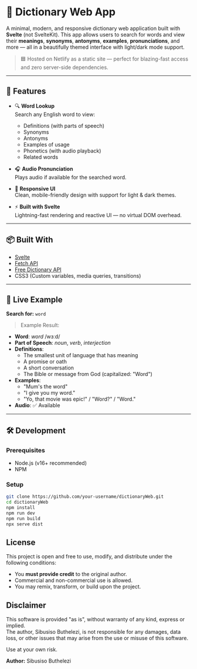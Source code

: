 # 📖 Dictionary Web App

A minimal, modern, and responsive dictionary web application built with **Svelte** (not SvelteKit). This app allows users to search for words and view their **meanings**, **synonyms**, **antonyms**, **examples**, **pronunciations**, and more — all in a beautifully themed interface with light/dark mode support.

> 🟦 Hosted on Netlify as a static site — perfect for blazing-fast access and zero server-side dependencies.

---

## 🌟 Features

- 🔍 **Word Lookup**  
  Search any English word to view:
  - Definitions (with parts of speech)
  - Synonyms
  - Antonyms
  - Examples of usage
  - Phonetics (with audio playback)
  - Related words

- 🎧 **Audio Pronunciation**  
  Plays audio if available for the searched word.

- 🎨 **Responsive UI**  
  Clean, mobile-friendly design with support for light & dark themes.

- ⚡ **Built with Svelte**  
  Lightning-fast rendering and reactive UI — no virtual DOM overhead.

---

## 📦 Built With

- [Svelte](https://svelte.dev/)
- [Fetch API](https://developer.mozilla.org/en-US/docs/Web/API/Fetch_API)
- [Free Dictionary API](https://dictionaryapi.dev/)
- CSS3 (Custom variables, media queries, transitions)

---

## 🚀 Live Example

**Search for:** `word`

> Example Result:

- **Word**: _word_ /wɜːd/  
- **Part of Speech**: _noun_, _verb_, _interjection_  
- **Definitions**:  
  - The smallest unit of language that has meaning  
  - A promise or oath  
  - A short conversation  
  - The Bible or message from God (capitalized: "Word")  
- **Examples**:  
  - "Mum's the word"  
  - "I give you my word."  
  - "Yo, that movie was epic!" / "Word?" / "Word."  
- **Audio**: ✅ Available

---

## 🛠️ Development

### Prerequisites

- Node.js (v16+ recommended)
- NPM

### Setup

```bash
git clone https://github.com/your-username/dictionaryWeb.git
cd dictionaryWeb
npm install
npm run dev
npm run build
npx serve dist
```

## License

This project is open and free to use, modify, and distribute under the following conditions:

- You **must provide credit** to the original author.
- Commercial and non-commercial use is allowed.
- You may remix, transform, or build upon the project.

## Disclaimer

This software is provided "as is", without warranty of any kind, express or implied.  
The author, Sibusiso Buthelezi, is not responsible for any damages, data loss, or other issues that may arise from the use or misuse of this software.  

Use at your own risk.

**Author:** Sibusiso Buthelezi

